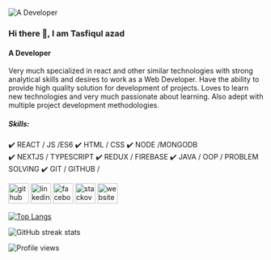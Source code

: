 ![A Developer](https://media.licdn.com/dms/image/C5616AQG9EAQzuUFS5g/profile-displaybackgroundimage-shrink_350_1400/0/1638385160472?e=1683763200&v=beta&t=fi8spjGJiyQw7s8uhHWa_yjxexbISst7ZGVcK4eILGs)
### Hi there 👋, I am Tasfiqul azad
#### A Developer

Very much specialized in react and other similar technologies  with strong analytical skills and  desires to work as a Web Developer. Have the ability to provide high quality solution for development of projects. Loves to learn new technologies and very much passionate about learning. Also adept with multiple project development methodologies.

##### Skills: 

 ✔️ REACT / JS /ES6 
 ✔️ HTML / CSS 
 ✔️ NODE /MONGODB  
 ✔️ NEXTJS / TYPESCRIPT 
 ✔️ REDUX / FIREBASE 
 ✔️ JAVA /  OOP / PROBLEM SOLVING 
 ✔️ GIT / GITHUB /


[<img src='https://cdn.jsdelivr.net/npm/simple-icons@3.0.1/icons/github.svg' alt='github' height='40'>](https://github.com/Tasfiq97)  [<img src='https://cdn.jsdelivr.net/npm/simple-icons@3.0.1/icons/linkedin.svg' alt='linkedin' height='40'>](https://www.linkedin.com/in/https://www.linkedin.com/in/tasfiqul-azad//)  [<img src='https://cdn.jsdelivr.net/npm/simple-icons@3.0.1/icons/facebook.svg' alt='facebook' height='40'>](https://www.facebook.com/https://www.facebook.com/tasfiqul.azad/)  [<img src='https://cdn.jsdelivr.net/npm/simple-icons@3.0.1/icons/stackoverflow.svg' alt='stackoverflow' height='40'>](https://stackoverflow.com/users/https://stackoverflow.com/users/15633665/tasfiqul-azad)  [<img src='https://cdn.jsdelivr.net/npm/simple-icons@3.0.1/icons/icloud.svg' alt='website' height='40'>](https://new-portfolio-next-tasfiq97.vercel.app/)  


[![Top Langs](https://github-readme-stats.vercel.app/api/top-langs/?username=Tasfiq97)](https://github.com/anuraghazra/github-readme-stats)

![GitHub streak stats](https://streak-stats.demolab.com/?user=Tasfiq97)  

![Profile views](https://gpvc.arturio.dev/Tasfiq97)  
